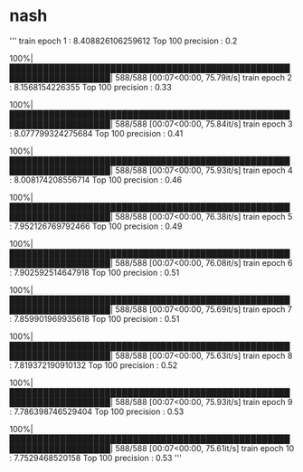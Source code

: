 # nash
'''
train epoch 1 : 8.408826106259612
Top 100 precision : 0.2


100%|████████████████████████████████████████████████████████████████████| 588/588 [00:07<00:00, 75.79it/s]
train epoch 2 : 8.1568154226355
Top 100 precision : 0.33


100%|████████████████████████████████████████████████████████████████████| 588/588 [00:07<00:00, 75.84it/s]
train epoch 3 : 8.077799324275684
Top 100 precision : 0.41


100%|████████████████████████████████████████████████████████████████████| 588/588 [00:07<00:00, 75.93it/s]
train epoch 4 : 8.008174208556714
Top 100 precision : 0.46


100%|████████████████████████████████████████████████████████████████████| 588/588 [00:07<00:00, 76.38it/s]
train epoch 5 : 7.952126769792466
Top 100 precision : 0.49


100%|████████████████████████████████████████████████████████████████████| 588/588 [00:07<00:00, 76.08it/s]
train epoch 6 : 7.902592514647918
Top 100 precision : 0.51


100%|████████████████████████████████████████████████████████████████████| 588/588 [00:07<00:00, 75.69it/s]
train epoch 7 : 7.859901969935618
Top 100 precision : 0.51


100%|████████████████████████████████████████████████████████████████████| 588/588 [00:07<00:00, 75.63it/s]
train epoch 8 : 7.819372190910132
Top 100 precision : 0.52


100%|████████████████████████████████████████████████████████████████████| 588/588 [00:07<00:00, 75.93it/s]
train epoch 9 : 7.786398746529404
Top 100 precision : 0.53


100%|████████████████████████████████████████████████████████████████████| 588/588 [00:07<00:00, 75.61it/s]
train epoch 10 : 7.7529468520158
Top 100 precision : 0.53
'''
